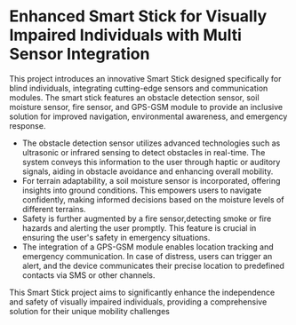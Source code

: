 
# Enhanced Smart Stick for Visually Impaired Individuals with Multi Sensor Integration

This project introduces an innovative Smart Stick designed specifically for blind individuals,
integrating cutting-edge sensors and communication modules. The smart stick features an
obstacle detection sensor, soil moisture sensor, fire sensor, and GPS-GSM module to provide
an inclusive solution for improved navigation, environmental awareness, and emergency
response. 

- The obstacle detection sensor utilizes advanced technologies such as ultrasonic or infrared sensing to detect obstacles in real-time. The system conveys this information to the user through haptic or auditory signals, aiding in obstacle avoidance and enhancing overall mobility. 
- For terrain adaptability, a soil moisture sensor is incorporated, offering insights into ground conditions. This empowers users to navigate confidently, making informed decisions based on the moisture levels of different terrains. 
- Safety is further augmented by a fire sensor,detecting smoke or fire hazards and alerting the user promptly. This feature is crucial in ensuring the user's safety in emergency situations. 
- The integration of a GPS-GSM module enables location tracking and emergency communication. In case of distress, users can trigger an alert, and the device communicates their precise location to predefined contacts via SMS or other channels. 

This Smart Stick project aims to significantly enhance the independence and
safety of visually impaired individuals, providing a comprehensive solution for their unique
mobility challenges
